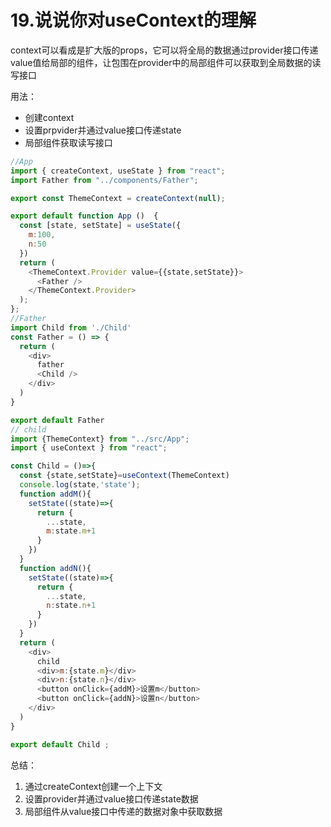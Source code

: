 # 19.说说你对useContext的理解

context可以看成是扩大版的props，它可以将全局的数据通过provider接口传递value值给局部的组件，让包围在provider中的局部组件可以获取到全局数据的读写接口

用法：

- 创建context
- 设置prpvider并通过value接口传递state
- 局部组件获取读写接口

```js
//App
import { createContext, useState } from "react";
import Father from "../components/Father";

export const ThemeContext = createContext(null);

export default function App ()  {
  const [state, setState] = useState({
    m:100,
    n:50
  })
  return (
    <ThemeContext.Provider value={{state,setState}}>
      <Father />
    </ThemeContext.Provider>
  );
};
//Father
import Child from './Child'
const Father = () => {
  return (
    <div>
      father
      <Child />
    </div>
  )
}

export default Father
// child
import {ThemeContext} from "../src/App";
import { useContext } from "react";

const Child = ()=>{
  const {state,setState}=useContext(ThemeContext)
  console.log(state,'state');
  function addM(){
    setState((state)=>{
      return {
        ...state,
        m:state.m+1
      }
    })
  }
  function addN(){
    setState((state)=>{
      return {
        ...state,
        n:state.n+1
      }
    })
  }
  return (
    <div>
      child
      <div>m:{state.m}</div>
      <div>n:{state.n}</div>
      <button onClick={addM}>设置m</button>
      <button onClick={addN}>设置n</button>
    </div>
  )
}

export default Child ;
```

总结：

1. 通过createContext创建一个上下文
2. 设置provider并通过value接口传递state数据
3. 局部组件从value接口中传递的数据对象中获取数据